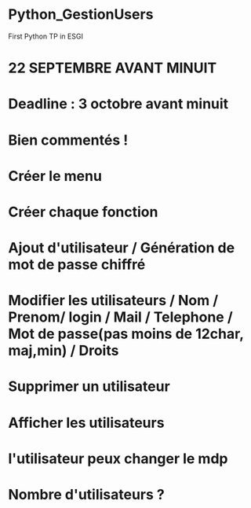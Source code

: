# Python_GestionUsers
First Python TP in ESGI
# 22 SEPTEMBRE  AVANT MINUIT
# Deadline : 3 octobre avant minuit 
# Bien commentés !
# Créer le menu 

# Créer chaque fonction 
# Ajout d'utilisateur / Génération de mot de passe chiffré  
# Modifier les utilisateurs / Nom / Prenom/ login / Mail / Telephone / Mot de passe(pas moins de 12char, maj,min) / Droits
# Supprimer un utilisateur
# Afficher les utilisateurs
# l'utilisateur peux changer le mdp
# Nombre d'utilisateurs ?  
